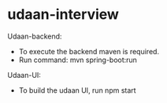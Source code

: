 # udaan-interview

Udaan-backend:
- To execute the backend maven is required.
- Run command: mvn spring-boot:run


Udaan-UI:
- To build the udaan UI, run npm start
